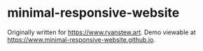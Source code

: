 # minimal-responsive-website
Originally written for https://www.ryanstew.art. Demo viewable at https://www.minimal-responsive-website.github.io.
 
